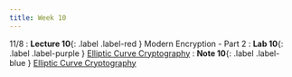 ```yaml
---
title: Week 10
---
```


11/8
: **Lecture 10**{: .label .label-red } Modern Encryption - Part 2
: **Lab 10**{: .label .label-purple } [Elliptic Curve Cryptography](https://datahub.berkeley.edu/hub/user-redirect/git-pull?repo=https%3A%2F%2Fgithub.com%2FCodebreakingAtCal%2FCodebreakingLabs&urlpath=tree%2FCodebreakingLabs%2FLab10%2Flab10.ipynb&branch=master)
: **Note 10**{: .label .label-blue } [Elliptic Curve Cryptography](https://codebreakingatcal.org/assets/notes/note10.pdf)